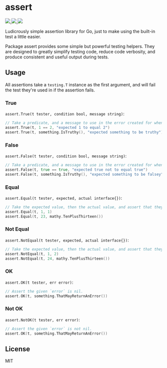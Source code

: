 # assert

<p>
    <a href="https://travis-ci.org/SeerUK/assert">
        <img src="https://api.travis-ci.org/SeerUK/assert.svg?branch=master" />
    </a>
    <a href="https://goreportcard.com/report/github.com/SeerUK/assert">
        <img src="https://goreportcard.com/badge/github.com/SeerUK/assert" />
    </a>
    <a href="https://github.com/SeerUK/assert/releases">
        <img src="https://img.shields.io/github/release/SeerUK/assert.svg" />
    </a>
</p>

Ludicrously simple assertion library for Go, just to make using the built-in test a little easier.

Package assert provides some simple but powerful testing helpers. They are designed to greatly
simplify testing code, reduce code verbosity, and produce consistent and useful output during tests.

## Usage

All assertions take a `testing.T` instance as the first argument, and will fail the test they're
used in if the assertion fails.

### True

`assert.True(t tester, condition bool, message string)`:

```go
// Take a predicate, and a message to use in the error created for when the predicate is not truthy.
assert.True(t, 1 == 2, "expected 1 to equal 2")
assert.True(t, something.IsTruthy(), "expected something to be truthy")
```

### False

`assert.False(t tester, condition bool, message string)`:

```go
// Take a predicate, and a message to use in the error created for when the predicate is not falsey.
assert.False(t, true == true, "expected true not to equal true")
assert.False(t, something.IsTruthy(), "expected something to be falsey")
```

### Equal

`assert.Equal(t tester, expected, actual interface{})`:

```go
// Take the expected value, then the actual value, and assert that they are equal.
assert.Equal(t, 1, 1)
assert.Equal(t, 23, mathy.TenPlusThirteen())
```

### Not Equal

`assert.NotEqual(t tester, expected, actual interface{})`:

```go
// Take the expected value, then the actual value, and assert that they are not equal.
assert.NotEqual(t, 1, 2)
assert.NotEqual(t, 24, mathy.TenPlusThirteen())
```

### OK

`assert.OK(t tester, err error)`:

```go
// Assert the given `error` is nil.
assert.OK(t, something.ThatMayReturnAnError())
```

### Not OK

`assert.NotOK(t tester, err error)`:

```go
// Assert the given `error` is not nil.
assert.OK(t, something.ThatMayReturnAnError())
```

## License

MIT
